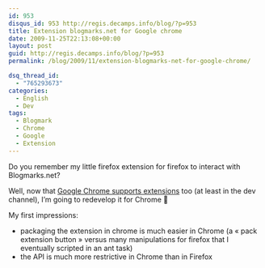 ```yaml
---
id: 953
disqus_id: 953 http://regis.decamps.info/blog/?p=953
title: Extension blogmarks.net for Google chrome
date: 2009-11-25T22:13:08+00:00
layout: post
guid: http://regis.decamps.info/blog/?p=953
permalink: /blog/2009/11/extension-blogmarks-net-for-google-chrome/

dsq_thread_id:
  - "765293673"
categories:
  - English
  - Dev
tags:
  - Blogmark
  - Chrome
  - Google
  - Extension
---
```

Do you remember my little firefox extension for firefox to interact with Blogmarks.net?

Well, now that [Google Chrome supports extensions](http://lifehacker.com/5405519/an-early-look-at-chromes-extensions-system) too (at least in the dev channel), I’m going to redevelop it for Chrome 🙂

My first impressions:

  * packaging the extension in chrome is much easier in Chrome (a « pack extension button » versus many manipulations for firefox that I eventually scripted in an ant task)
  * the API is much more restrictive in Chrome than in Firefox
